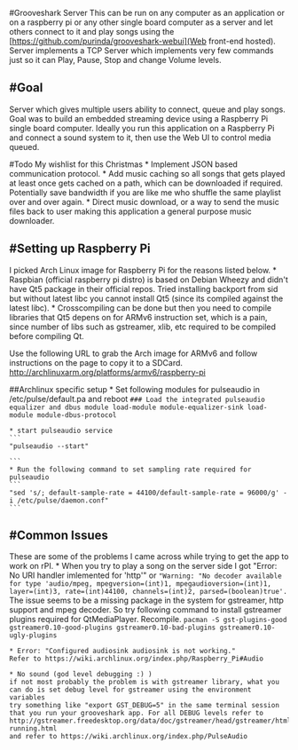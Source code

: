#Grooveshark Server
This can be run on any computer as an application or on a raspberry pi or any other single board computer as a server and let others connect to it and play songs using the [https://github.com/purinda/grooveshark-webui](Web front-end hosted).
Server implements a TCP Server which implements very few commands just so it can Play, Pause, Stop and change Volume levels.

#Goal
-----
Server which gives multiple users ability to connect, queue and play songs. Goal was to build an embedded streaming device using a Raspberry Pi single board computer.
Ideally you run this application on a Raspberry Pi and connect a sound system to it, then use the Web UI to control media queued.

#Todo
My wishlist for this Christmas
    * Implement JSON based communication protocol.
    * Add music caching so all songs that gets played at least once gets cached on a path, which can be downloaded if required. Potentially save bandwidth if you are like me who shuffle the same playlist over and over again.
    * Direct music download, or a way to send the music files back to user making this application a general purpose music downloader.

#Setting up Raspberry Pi
--------------------------
I picked Arch Linux image for Raspberry Pi for the reasons listed below.
    * Raspbian (official raspberry pi distro) is based on Debian Wheezy and didn't have Qt5 package in their official repos.
    Tried installing backport from sid but without latest libc you cannot install Qt5 (since its compiled against the latest libc).
    * Crosscompiling can be done but then you need to compile libraries that Qt5 depens on for ARMv6 instruction set, which is a pain, since number of libs such as
    gstreamer, xlib, etc required to be compiled before compiling Qt.

Use the following URL to grab the Arch image for ARMv6 and follow instructions on the page to copy it to a SDCard.
http://archlinuxarm.org/platforms/armv6/raspberry-pi

##Archlinux specific setup
    * Set following modules for pulseaudio in /etc/pulse/default.pa and reboot
    ```
    ### Load the integrated pulseaudio equalizer and dbus module
    load-module module-equalizer-sink
    load-module module-dbus-protocol
    ```

    * start pulseaudio service
    ```
    "pulseaudio --start"

    ```
    * Run the following command to set sampling rate required for pulseaudio
    ```
    "sed 's/; default-sample-rate = 44100/default-sample-rate = 96000/g' -i /etc/pulse/daemon.conf"
    ```


#Common Issues
---------------
These are some of the problems I came across while trying to get the app to work on rPI.
    * When you try to play a song on the server side I got "Error: No URI handler imlemented for 'http'"
    or
    ```
    "Warning: "No decoder available for type 'audio/mpeg, mpegversion=(int)1, mpegaudioversion=(int)1, layer=(int)3, rate=(int)44100, channels=(int)2, parsed=(boolean)true'.
    ```
    The issue seems to be a missing package in the system for gstreamer, http support and mpeg decoder.
    So try following command to install gstreamer plugins required for QtMediaPlayer. Recompile.
    ```
    pacman -S gst-plugins-good gstreamer0.10-good-plugins gstreamer0.10-bad-plugins gstreamer0.10-ugly-plugins
    ```

    * Error: "Configured audiosink audiosink is not working."
    Refer to https://wiki.archlinux.org/index.php/Raspberry_Pi#Audio

    * No sound (god level debugging :) )
    if not most probably the problem is with gstreamer library, what you can do is set debug level for gstreamer using the environment variables
    try something like "export GST_DEBUG=5" in the same terminal session that you run your grooveshark app. For all DEBUG levels refer to
    http://gstreamer.freedesktop.org/data/doc/gstreamer/head/gstreamer/html/gst-running.html
    and refer to https://wiki.archlinux.org/index.php/PulseAudio
